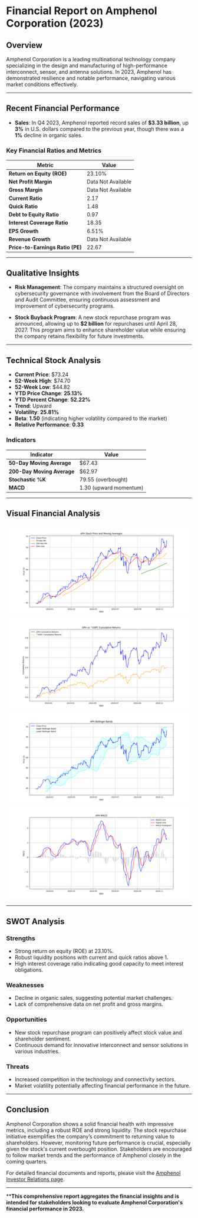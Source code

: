 # Financial Report on Amphenol Corporation (2023)

## Overview
Amphenol Corporation is a leading multinational technology company specializing in the design and manufacturing of high-performance interconnect, sensor, and antenna solutions. In 2023, Amphenol has demonstrated resilience and notable performance, navigating various market conditions effectively.

---

## Recent Financial Performance
- **Sales**: In Q4 2023, Amphenol reported record sales of **$3.33 billion**, up **3%** in U.S. dollars compared to the previous year, though there was a **1%** decline in organic sales.

### Key Financial Ratios and Metrics

| Metric                         | Value                |
|--------------------------------|---------------------|
| **Return on Equity (ROE)**     | 23.10%              |
| **Net Profit Margin**           | Data Not Available   |
| **Gross Margin**                | Data Not Available   |
| **Current Ratio**               | 2.17                |
| **Quick Ratio**                 | 1.48                |
| **Debt to Equity Ratio**        | 0.97                |
| **Interest Coverage Ratio**     | 18.35               |
| **EPS Growth**                  | 6.51%               |
| **Revenue Growth**              | Data Not Available   |
| **Price-to-Earnings Ratio (PE)**| 22.67               |

---

## Qualitative Insights
- **Risk Management**: The company maintains a structured oversight on cybersecurity governance with involvement from the Board of Directors and Audit Committee, ensuring continuous assessment and improvement of cybersecurity programs.
  
- **Stock Buyback Program**: A new stock repurchase program was announced, allowing up to **$2 billion** for repurchases until April 28, 2027. This program aims to enhance shareholder value while ensuring the company retains flexibility for future investments.

---

## Technical Stock Analysis

- **Current Price**: $73.24
- **52-Week High**: $74.70
- **52-Week Low**: $44.82
- **YTD Price Change**: **25.13%**
- **YTD Percent Change**: **52.22%**
- **Trend**: Upward
- **Volatility**: **25.81%**
- **Beta**: **1.50** (indicating higher volatility compared to the market)
- **Relative Performance**: **0.33**

### Indicators

| Indicator                       | Value                |
|--------------------------------|---------------------|
| **50-Day Moving Average**      | $67.43              |
| **200-Day Moving Average**     | $62.97              |
| **Stochastic %K**              | 79.55 (overbought)  |
| **MACD**                       | 1.30 (upward momentum) |

---

## Visual Financial Analysis
![Stock Price Over Time](technical_plots/APH_stockprice.png)
![Amphenol vs. S&P 500 Returns](technical_plots/APH_vs_^GSPC_returns.png)
![Bollinger Bands for Amphenol](technical_plots/APH_bollinger_bands.png)
![MACD Analysis](technical_plots/APH_MACD.png)

---

## SWOT Analysis

### Strengths
- Strong return on equity (ROE) at 23.10%.
- Robust liquidity positions with current and quick ratios above 1.
- High interest coverage ratio indicating good capacity to meet interest obligations.

### Weaknesses
- Decline in organic sales, suggesting potential market challenges.
- Lack of comprehensive data on net profit and gross margins.

### Opportunities
- New stock repurchase program can positively affect stock value and shareholder sentiment.
- Continuous demand for innovative interconnect and sensor solutions in various industries.

### Threats
- Increased competition in the technology and connectivity sectors.
- Market volatility potentially affecting financial performance in the future.

---

## Conclusion
Amphenol Corporation shows a solid financial health with impressive metrics, including a robust ROE and strong liquidity. The stock repurchase initiative exemplifies the company’s commitment to returning value to shareholders. However, monitoring future performance is crucial, especially given the stock's current overbought position. Stakeholders are encouraged to follow market trends and the performance of Amphenol closely in the coming quarters.

For detailed financial documents and reports, please visit the [Amphenol Investor Relations page](https://investors.amphenol.com/financials/quarterly-and-annual-reports/default.aspx). 

--- 

****This comprehensive report aggregates the financial insights and is intended for stakeholders looking to evaluate Amphenol Corporation's financial performance in 2023.**